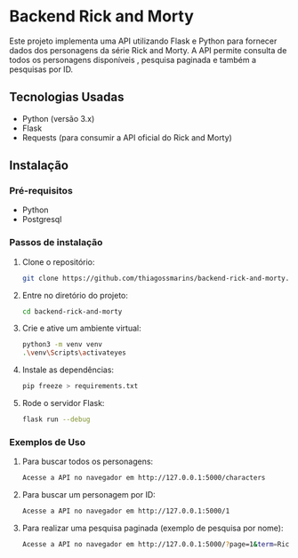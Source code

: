# Backend Rick and Morty

Este projeto implementa uma API utilizando Flask e Python para fornecer dados dos personagens da série Rick and Morty. A API permite consulta de todos os personagens disponíveis , pesquisa paginada e também a pesquisas por ID.

## Tecnologias Usadas
- Python (versão 3.x)
- Flask
- Requests (para consumir a API oficial do Rick and Morty)

## Instalação

### Pré-requisitos
- Python
- Postgresql

### Passos de instalação
1. Clone o repositório:
   ```bash
   git clone https://github.com/thiagossmarins/backend-rick-and-morty.git

2. Entre no diretório do projeto:
   ```bash
   cd backend-rick-and-morty

3. Crie e ative um ambiente virtual:
   ```bash
   python3 -m venv venv
   .\venv\Scripts\activateyes

4. Instale as dependências:
   ```bash
   pip freeze > requirements.txt

5. Rode o servidor Flask:
   ```bash
   flask run --debug

### Exemplos de Uso

1. Para buscar todos os personagens:
   ```bash
   Acesse a API no navegador em http://127.0.0.1:5000/characters

2. Para buscar um personagem por ID:
   ```bash
   Acesse a API no navegador em http://127.0.0.1:5000/1

3. Para realizar uma pesquisa paginada (exemplo de pesquisa por nome):
   ```bash
   Acesse a API no navegador em http://127.0.0.1:5000/?page=1&term=Rick
